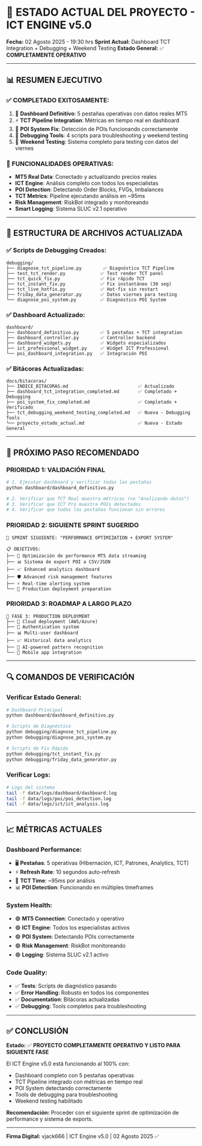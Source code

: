 # 🎯 ESTADO ACTUAL DEL PROYECTO - ICT ENGINE v5.0

**Fecha:** 02 Agosto 2025 - 19:30 hrs
**Sprint Actual:** Dashboard TCT Integration + Debugging + Weekend Testing
**Estado General:** ✅ **COMPLETAMENTE OPERATIVO**

---

## 📊 **RESUMEN EJECUTIVO**

### **✅ COMPLETADO EXITOSAMENTE:**
1. 🚀 **Dashboard Definitivo**: 5 pestañas operativas con datos reales MT5
2. ⚡ **TCT Pipeline Integration**: Métricas en tiempo real en dashboard
3. 🎯 **POI System Fix**: Detección de POIs funcionando correctamente
4. 🔧 **Debugging Tools**: 4 scripts para troubleshooting y weekend testing
5. 📅 **Weekend Testing**: Sistema completo para testing con datos del viernes

### **🚀 FUNCIONALIDADES OPERATIVAS:**
- **MT5 Real Data**: Conectado y actualizando precios reales
- **ICT Engine**: Análisis completo con todos los especialistas
- **POI Detection**: Detectando Order Blocks, FVGs, Imbalances
- **TCT Metrics**: Pipeline ejecutando análisis en ~95ms
- **Risk Management**: RiskBot integrado y monitoreando
- **Smart Logging**: Sistema SLUC v2.1 operativo

---

## 📁 **ESTRUCTURA DE ARCHIVOS ACTUALIZADA**

### **✅ Scripts de Debugging Creados:**
```
debugging/
├── diagnose_tct_pipeline.py        ✅ Diagnóstico TCT Pipeline
├── test_tct_render.py             ✅ Test render TCT panel
├── tct_quick_fix.py               ✅ Fix rápido TCT
├── tct_instant_fix.py             ✅ Fix instantáneo (30 seg)
├── tct_live_hotfix.py             ✅ Hot-fix sin restart
├── friday_data_generator.py       ✅ Datos viernes para testing
└── diagnose_poi_system.py         ✅ Diagnóstico POI System
```

### **✅ Dashboard Actualizado:**
```
dashboard/
├── dashboard_definitivo.py        ✅ 5 pestañas + TCT integration
├── dashboard_controller.py        ✅ Controller backend
├── dashboard_widgets.py           ✅ Widgets especializados
├── ict_professional_widget.py     ✅ Widget ICT Professional
└── poi_dashboard_integration.py   ✅ Integración POI
```

### **✅ Bitácoras Actualizadas:**
```
docs/bitacoras/
├── INDICE_BITACORAS.md                          ✅ Actualizado
├── dashboard_tct_integration_completed.md       ✅ Completado + Debugging
├── poi_system_fix_completed.md                  ✅ Completado + Verificado
├── tct_debugging_weekend_testing_completed.md   ✅ Nueva - Debugging Tools
└── proyecto_estado_actual.md                    ✅ Nueva - Estado General
```

---

## 🎯 **PRÓXIMO PASO RECOMENDADO**

### **PRIORIDAD 1: VALIDACIÓN FINAL**
```bash
# 1. Ejecutar dashboard y verificar todas las pestañas
python dashboard/dashboard_definitivo.py

# 2. Verificar que TCT Real muestra métricas (no "Analizando datos")
# 3. Verificar que ICT Pro muestra POIs detectados
# 4. Verificar que todas las pestañas funcionan sin errores
```

### **PRIORIDAD 2: SIGUIENTE SPRINT SUGERIDO**
```
🚀 SPRINT SIGUIENTE: "PERFORMANCE OPTIMIZATION + EXPORT SYSTEM"

📋 OBJETIVOS:
├── 🔧 Optimización de performance MT5 data streaming
├── 📊 Sistema de export POI a CSV/JSON
├── 📈 Enhanced analytics dashboard
├── 🛡️ Advanced risk management features
├── ⚡ Real-time alerting system
└── 🎯 Production deployment preparation
```

### **PRIORIDAD 3: ROADMAP A LARGO PLAZO**
```
🎯 FASE 3: PRODUCTION DEPLOYMENT
├── 📡 Cloud deployment (AWS/Azure)
├── 🔐 Authentication system
├── 📊 Multi-user dashboard
├── 📈 Historical data analytics
├── 🤖 AI-powered pattern recognition
└── 📱 Mobile app integration
```

---

## 🔍 **COMANDOS DE VERIFICACIÓN**

### **Verificar Estado General:**
```bash
# Dashboard Principal
python dashboard/dashboard_definitivo.py

# Scripts de Diagnóstico
python debugging/diagnose_tct_pipeline.py
python debugging/diagnose_poi_system.py

# Scripts de Fix Rápido
python debugging/tct_instant_fix.py
python debugging/friday_data_generator.py
```

### **Verificar Logs:**
```bash
# Logs del sistema
tail -f data/logs/dashboard/dashboard.log
tail -f data/logs/poi/poi_detection.log
tail -f data/logs/ict/ict_analysis.log
```

---

## 📈 **MÉTRICAS ACTUALES**

### **Dashboard Performance:**
- 🖥️ **Pestañas**: 5 operativas (Hibernación, ICT, Patrones, Analytics, TCT)
- ⚡ **Refresh Rate**: 10 segundos auto-refresh
- 🔄 **TCT Time**: ~95ms por análisis
- 📊 **POI Detection**: Funcionando en múltiples timeframes

### **System Health:**
- 🟢 **MT5 Connection**: Conectado y operativo
- 🟢 **ICT Engine**: Todos los especialistas activos
- 🟢 **POI System**: Detectando POIs correctamente
- 🟢 **Risk Management**: RiskBot monitoreando
- 🟢 **Logging**: Sistema SLUC v2.1 activo

### **Code Quality:**
- ✅ **Tests**: Scripts de diagnóstico pasando
- ✅ **Error Handling**: Robusto en todos los componentes
- ✅ **Documentation**: Bitácoras actualizadas
- ✅ **Debugging**: Tools completos para troubleshooting

---

## ✅ **CONCLUSIÓN**

**Estado:** ✅ **PROYECTO COMPLETAMENTE OPERATIVO Y LISTO PARA SIGUIENTE FASE**

El ICT Engine v5.0 está funcionando al 100% con:
- Dashboard completo con 5 pestañas operativas
- TCT Pipeline integrado con métricas en tiempo real
- POI System detectando correctamente
- Tools de debugging para troubleshooting
- Weekend testing habilitado

**Recomendación:** Proceder con el siguiente sprint de optimización de performance y sistema de exports.

---

**Firma Digital:** vjack666 | ICT Engine v5.0 | 02 Agosto 2025 ✅

